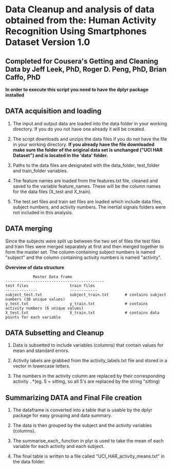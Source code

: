
Data Cleanup and analysis of data obtained from the: Human Activity Recognition Using Smartphones Dataset Version 1.0
=======================================================================================================================
Completed for Cousera's Getting and Cleaning Data by Jeff Leek, PhD, Roger D. Peng, PhD, Brian Caffo, PhD
----------------------------------------------------------------------------------------------------------

**In order to execute this script you need to have the dplyr package installed**


DATA acquisition and loading
------------------------------

1. The input and output data are loaded into the data folder in your working directory.	If you do you not have one already it will be created.

2. The script downloads and unzips the data files if you do not have the file in your working directory. **If you already have the file downloaded make sure the folder of the original data set is unchanged ("UCI HAR Dataset") and is located in the 'data' folder.**

3. Paths to the data files are designated with the data_folder, test_folder and train_folder variables.  

4. The feature names are loaded from the features.txt file, cleaned and saved to the variable feature_names.  These will be the column names for the data files (X_test and X_train).
		
5. The test set files and train set files are loaded which include data files, subject numbers, and activity numbers. The inertial signals folders were not included in this analysis. 
	
DATA merging
---------------
		
Since the subjects were split up between the two set of files the test files and train files were merged separately at first and then merged together to form the master set. The column containing subject numbers is named "subject" and the column containing activity numbers is named "activity".

**Overview of data structure**
		
				Master Data frame
	-------------------------------------------
	test files 					train files
	--------------				------------
	subject_test.txt 			subject_train.txt		# contains subject numbers (30 unique values)
	y_test.txt					y_train.txt				# contains activity numbers (6 unique values)
	X_test.txt					X_train.txt				# contains data points for each variable


DATA Subsetting and Cleanup
-----------------------------
	
1. Data is subsetted to include variables (columns) that contain values for mean and standard errors.  

2. Activity labels are grabbed from the activity_labels.txt file and stored in a vector in lowercase letters.
		
3. The numbers in the activity column are replaced by their corresponding activity 
..*(eg. 5 = sitting, so all 5's are replaced by the string "sitting)
		
Summarizing DATA and Final File creation
-----------------------------------------
	
1. The dataframe is converted into a table that is usable by the dplyr package for easy grouping and data summary.
		
2. The data is then grouped by the subject and the activity variables (columns).
		
3. The summarise_each_ function in plyr is used to take the mean of each variable for each activity and each subject.

4. The final table is written to a file called "UCI_HAR_activity_means.txt"	in the data folder.
		
		